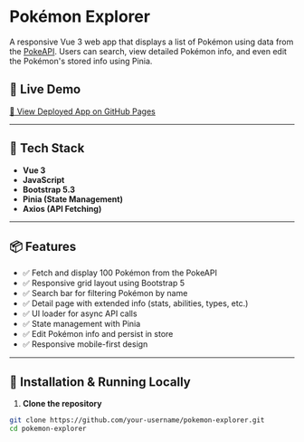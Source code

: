 # Pokémon Explorer

A responsive Vue 3 web app that displays a list of Pokémon using data from the [PokeAPI](https://pokeapi.co/). Users can search, view detailed Pokémon info, and even edit the Pokémon's stored info using Pinia.

## 🚀 Live Demo
[🔗 View Deployed App on GitHub Pages](https://arfhqm.github.io/pokemon-explorer/)

---

## 🧰 Tech Stack

- **Vue 3**
- **JavaScript**
- **Bootstrap 5.3**
- **Pinia (State Management)**
- **Axios (API Fetching)**

---

## 📦 Features

- ✅ Fetch and display 100 Pokémon from the PokeAPI
- ✅ Responsive grid layout using Bootstrap 5
- ✅ Search bar for filtering Pokémon by name
- ✅ Detail page with extended info (stats, abilities, types, etc.)
- ✅ UI loader for async API calls
- ✅ State management with Pinia
- ✅ Edit Pokémon info and persist in store
- ✅ Responsive mobile-first design
---

## 🔧 Installation & Running Locally

1. **Clone the repository**
```bash
git clone https://github.com/your-username/pokemon-explorer.git
cd pokemon-explorer
